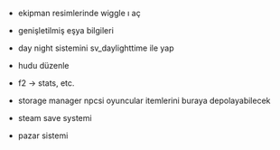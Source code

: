- ekipman resimlerinde wiggle ı aç

- genişletilmiş eşya bilgileri
- day night sistemini sv_daylighttime ile yap
- hudu düzenle
- f2 -> stats, etc.
- storage manager npcsi oyuncular itemlerini buraya depolayabilecek
- steam save systemi


- pazar sistemi
